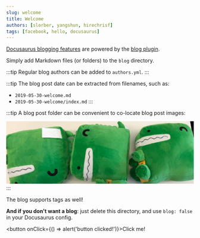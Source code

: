 ```yaml
---
slug: welcome
title: Welcome
authors: [slorber, yangshun, hirechrisf]
tags: [facebook, hello, docusaurus]
---
```


[Docusaurus blogging features](https://docusaurus.io/docs/blog) are powered by the [blog plugin](https://docusaurus.io/docs/api/plugins/@docusaurus/plugin-content-blog).

<!--truncate-->

Simply add Markdown files (or folders) to the `blog` directory.

:::tip
Regular blog authors can be added to `authors.yml`.
:::

:::tip
The blog post date can be extracted from filenames, such as:

- `2019-05-30-welcome.md`
- `2019-05-30-welcome/index.md`
:::

:::tip
A blog post folder can be convenient to co-locate blog post images:

![Docusaurus Plushie](./docusaurus-plushie-banner.jpeg)
:::

The blog supports tags as well!

**And if you don't want a blog**: just delete this directory, and use `blog: false` in your Docusaurus config.

<button onClick={() => alert('button clicked!')}>Click me!</button>